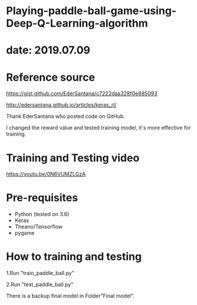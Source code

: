 # Playing-paddle-ball-game-using-Deep-Q-Learning-algorithm

# date: 2019.07.09

# Reference source
https://gist.github.com/EderSantana/c7222daa328f0e885093

http://edersantana.github.io/articles/keras_rl/

Thank EderSantana who posted code on GitHub.

I changed the reward value and tested training model, it's more effective for training.

# Training and Testing video
https://youtu.be/0N6VUMZLGzA
# Pre-requisites
* Python (tested on 3.6)
* Keras
* Theano/Tensorflow
* pygame
# How to training and testing
1.Run "train_paddle_ball.py"

2.Run "test_paddle_ball.py"

There is a backup final model in Folder"Final model".

